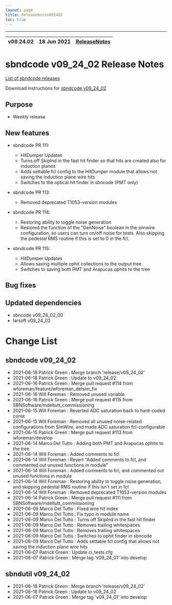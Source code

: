 ```yaml
---
layout: page
title: ReleaseNotes092402
toc: true
---
```


-----------------------------------------------------------------------------
| v09.24.02 | 18 Jun 2021 | [ReleaseNotes](ReleaseNotes092402.html) |
| --- | --- | --- |



sbndcode v09_24_02 Release Notes
=======================================================================================

[List of sbndcode releases](List_of_SBND_code_releases.html)

Download instructions for [sbndcode v09_24_02](http://scisoft.fnal.gov/scisoft/bundles/sbnd/v09_24_02/sbndcode-v09_24_02.html)

Purpose
---------------------------------------------------

* Weekly release

New features
---------------------------------------------------

* sbndcode PR 111:
  * HitDumper Updates
  * Turns off SkipInd in the fast hit finder so that hits are created also for induction planes
  * Adds settable fcl config to the HitDumper module that allows not saving the induction plane wire hits
  * Switches to the optical hit finder in sbncode (PMT only)

* sbndcode PR 113:
  * Removed deprecated T1053-version modules

* sbndcode PR 114:
  * Restoring ability to toggle noise generation
  * Restored the function of the "GenNoise" boolean in the simwire configuration, so users can turn on/off noise for tests. Also skipping the pedestal RMS routine if this is set to 0 in the fcl.

* sbndcode PR 115:
  * HitDumper Updates
  * Allows saving multiple ophit collections to the output tree
  * Switches to saving both PMT and Arapucas ophits to the tree
 

Bug fixes
---------------------------------------------------

Updated dependencies
---------------------------------------------------

* sbncode v09_24_02_00
* larsoft v09_24_02


Change List
==========================================

sbndcode v09_24_02
---------------------------------------------------

* 2021-06-18  Patrick Green : Merge branch 'release/v09_24_02'
* 2021-06-18  Patrick Green : Update to v09_24_02
* 2021-06-16  Patrick Green : Merge pull request #114 from wforeman/feature/wforeman_detsim_fix
* 2021-06-16  Will Foreman : Removed unused variable
* 2021-06-16  Patrick Green : Merge pull request #115 from SBNSoftware/mdeltutt_commissioning
* 2021-06-15  Will Foreman : Reverted ADC saturation back to hard-coded const
* 2021-06-15  Will Foreman : Removed all unused noise-related configurations from SimWire, and made ADC saturation fcl-configurable
* 2021-06-15  Patrick Green : Merge pull request #113 from wforeman/develop
* 2021-06-14  Marco Del Tutto : Adding both PMT and Arapucas ophits to the tree
* 2021-06-14  Will Foreman : Added comments to fcl
* 2021-06-14  Will Foreman : Revert "Added comments to fcl, and commented out unused functions in module"
* 2021-06-14  Will Foreman : Added comments to fcl, and commented out unused functions in module
* 2021-06-14  Will Foreman : Restoring ability to toggle noise generation, and skipping pedestal RMS routine if this isn't set in fcl
* 2021-06-14  Will Foreman : Removed deprecated T1053-version modules
* 2021-06-14  Patrick Green : Merge pull request #111 from SBNSoftware/mdeltutt_commissioning
* 2021-06-09  Marco Del Tutto : Fixed wire hit index
* 2021-06-09  Marco Del Tutto : Fix typo in module name
* 2021-06-09  Marco Del Tutto : Turns off SkipInd in the fast hit finder
* 2021-06-09  Marco Del Tutto : Removes trailing whitespaces
* 2021-06-09  Marco Del Tutto : Removes trailing whitespaces
* 2021-06-09  Marco Del Tutto : Switches to ophit finder in sbncode
* 2021-06-09  Marco Del Tutto : Adds settable fcl config that allows not saving the induction plane wire hits
* 2021-06-07  Patrick Green : Update ci_tests.cfg
* 2021-06-07  Patrick Green : Merge tag 'v09_24_01' into develop

sbndutil v09_24_02
---------------------------------------------------

* 2021-06-18  Patrick Green : Merge branch 'release/v09_24_02'
* 2021-06-18  Patrick Green : Update to v09_24_02
* 2021-06-07  Patrick Green : Merge tag 'v09_24_01' into develop
